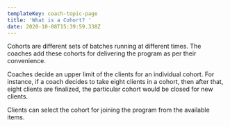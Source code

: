 ```yaml
---
templateKey: coach-topic-page
title: 'What is a Cohort? '
date: 2020-10-08T15:39:59.338Z
---
```

Cohorts are different sets of batches running at different times. The coaches add these cohorts for delivering the program as per their convenience.

Coaches decide an upper limit of the clients for an individual cohort. For instance, if a coach decides to take eight clients in a cohort, then after that, eight clients are finalized, the particular cohort would be closed for new clients. 

Clients can select the cohort for joining the program from the available items.

